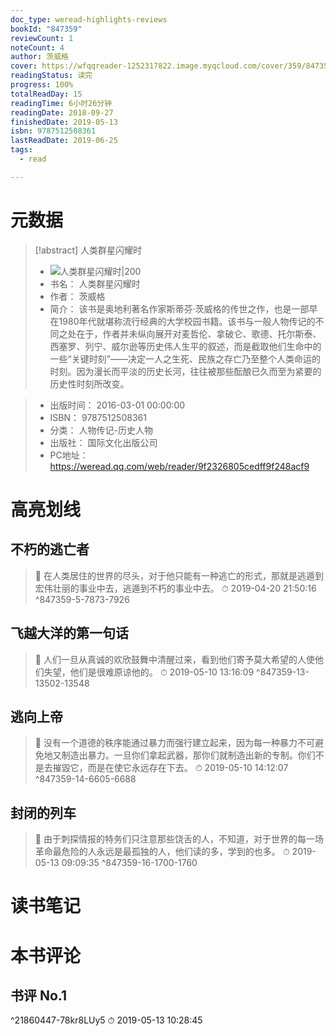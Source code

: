 ```yaml
---
doc_type: weread-highlights-reviews
bookId: "847359"
reviewCount: 1
noteCount: 4
author: 茨威格
cover: https://wfqqreader-1252317822.image.myqcloud.com/cover/359/847359/t7_847359.jpg
readingStatus: 读完
progress: 100%
totalReadDay: 15
readingTime: 6小时26分钟
readingDate: 2018-09-27
finishedDate: 2019-05-13
isbn: 9787512508361
lastReadDate: 2019-06-25
tags:
  - read

---
```

# 元数据
> [!abstract] 人类群星闪耀时
> - ![ 人类群星闪耀时|200](https://wfqqreader-1252317822.image.myqcloud.com/cover/359/847359/t7_847359.jpg)
> - 书名： 人类群星闪耀时
> - 作者： 茨威格
> - 简介：     该书是奥地利著名作家斯蒂芬·茨威格的传世之作，也是一部早在1980年代就堪称流行经典的大学校园书籍。该书与一般人物传记的不同之处在于，作者并未纵向展开对麦哲伦、拿破仑、歌德、托尔斯泰、西塞罗、列宁、威尔逊等历史伟人生平的叙述，而是截取他们生命中的一些“关键时刻”——决定一人之生死、民族之存亡乃至整个人类命运的时刻。因为漫长而平淡的历史长河，往往被那些酝酿已久而至为紧要的历史性时刻所改变。

> - 出版时间： 2016-03-01 00:00:00
> - ISBN： 9787512508361
> - 分类： 人物传记-历史人物
> - 出版社： 国际文化出版公司
> - PC地址：https://weread.qq.com/web/reader/9f2326805cedff9f248acf9

# 高亮划线

## 不朽的逃亡者

> 📌 在人类居住的世界的尽头，对于他只能有一种逃亡的形式，那就是逃遁到宏伟壮丽的事业中去，逃遁到不朽的事业中去。 
> ⏱ 2019-04-20 21:50:16 ^847359-5-7873-7926

## 飞越大洋的第一句话

> 📌 人们一旦从真诚的欢欣鼓舞中清醒过来，看到他们寄予莫大希望的人使他们失望，他们是很难原谅他的。 
> ⏱ 2019-05-10 13:16:09 ^847359-13-13502-13548

## 逃向上帝

> 📌 没有一个道德的秩序能通过暴力而强行建立起来，因为每一种暴力不可避免地又制造出暴力。一旦你们拿起武器，那你们就制造出新的专制。你们不是去摧毀它，而是在使它永远存在下去。 
> ⏱ 2019-05-10 14:12:07 ^847359-14-6605-6688

## 封闭的列车

> 📌 由于刺探情报的特务们只注意那些饶舌的人，不知道，对于世界的每一场革命最危险的人永远是最孤独的人，他们读的多，学到的也多。 
> ⏱ 2019-05-13 09:09:35 ^847359-16-1700-1760

# 读书笔记

# 本书评论

## 书评 No.1 
 ^21860447-78kr8LUy5
⏱ 2019-05-13 10:28:45

